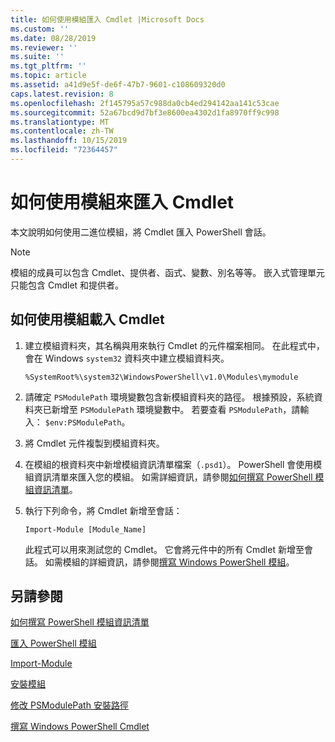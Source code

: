 ```yaml
---
title: 如何使用模組匯入 Cmdlet |Microsoft Docs
ms.custom: ''
ms.date: 08/28/2019
ms.reviewer: ''
ms.suite: ''
ms.tgt_pltfrm: ''
ms.topic: article
ms.assetid: a41d9e5f-de6f-47b7-9601-c108609320d0
caps.latest.revision: 8
ms.openlocfilehash: 2f145795a57c988da0cb4ed294142aa141c53cae
ms.sourcegitcommit: 52a67bcd9d7bf3e8600ea4302d1fa8970ff9c998
ms.translationtype: MT
ms.contentlocale: zh-TW
ms.lasthandoff: 10/15/2019
ms.locfileid: "72364457"
---
```

# <a name="how-to-import-cmdlets-using-modules"></a>如何使用模組來匯入 Cmdlet

本文說明如何使用二進位模組，將 Cmdlet 匯入 PowerShell 會話。

> [!NOTE]
> 模組的成員可以包含 Cmdlet、提供者、函式、變數、別名等等。 嵌入式管理單元只能包含 Cmdlet 和提供者。

## <a name="how-to-load-cmdlets-using-a-module"></a>如何使用模組載入 Cmdlet

1. 建立模組資料夾，其名稱與用來執行 Cmdlet 的元件檔案相同。 在此程式中，會在 Windows `system32` 資料夾中建立模組資料夾。

   `%SystemRoot%\system32\WindowsPowerShell\v1.0\Modules\mymodule`

1. 請確定 `PSModulePath` 環境變數包含新模組資料夾的路徑。 根據預設，系統資料夾已新增至 `PSModulePath` 環境變數中。 若要查看 `PSModulePath`，請輸入： `$env:PSModulePath`。

1. 將 Cmdlet 元件複製到模組資料夾。

1. 在模組的根資料夾中新增模組資訊清單檔案（`.psd1`）。 PowerShell 會使用模組資訊清單來匯入您的模組。 如需詳細資訊，請參閱[如何撰寫 PowerShell 模組資訊清單](../module/how-to-write-a-powershell-module-manifest.md)。

1. 執行下列命令，將 Cmdlet 新增至會話：

   `Import-Module [Module_Name]`

   此程式可以用來測試您的 Cmdlet。 它會將元件中的所有 Cmdlet 新增至會話。 如需模組的詳細資訊，請參閱[撰寫 Windows PowerShell 模組](../module/writing-a-windows-powershell-module.md)。

## <a name="see-also"></a>另請參閱

[如何撰寫 PowerShell 模組資訊清單](../module/how-to-write-a-powershell-module-manifest.md)

[匯入 PowerShell 模組](../module/importing-a-powershell-module.md)

[Import-Module](/powershell/module/Microsoft.PowerShell.Core/Import-Module)

[安裝模組](../module/installing-a-powershell-module.md)

[修改 PSModulePath 安裝路徑](../module/modifying-the-psmodulepath-installation-path.md)

[撰寫 Windows PowerShell Cmdlet](./writing-a-windows-powershell-cmdlet.md)
